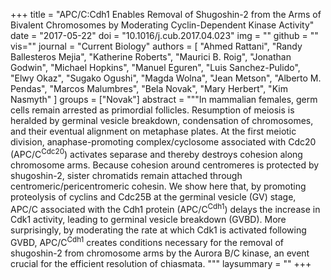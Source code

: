 +++
title = "APC/C:Cdh1 Enables Removal of Shugoshin-2 from the Arms of Bivalent Chromosomes by Moderating Cyclin-Dependent Kinase Activity"
date = "2017-05-22"
doi = "10.1016/j.cub.2017.04.023"
img = ""
github = ""
vis=""
journal = "Current Biology"
authors = [
  "Ahmed Rattani",
  "Randy Ballesteros Mejia",
  "Katherine Roberts",
  "Maurici B. Roig",
  "Jonathan Godwin",
  "Michael Hopkins",
  "Manuel Eguren",
  "Luis Sanchez-Pulido",
  "Elwy Okaz",
  "Sugako Ogushi",
  "Magda Wolna",
  "Jean Metson",
  "Alberto M. Pendas",
  "Marcos Malumbres",
  "Bela Novak",
  "Mary Herbert",
  "Kim Nasmyth"
]
groups = ["Novak"]
abstract = """In mammalian females, germ cells remain arrested as primordial follicles. Resumption of meiosis is heralded by germinal vesicle breakdown, condensation of chromosomes, and their eventual alignment on metaphase plates. At the first meiotic division, anaphase-promoting complex/cyclosome associated with Cdc20 (APC/C<sup>Cdc20</sup>) activates separase and thereby destroys cohesion along chromosome arms. Because cohesion around centromeres is protected by shugoshin-2, sister chromatids remain attached through centromeric/pericentromeric cohesin. We show here that, by promoting proteolysis of cyclins and Cdc25B at the germinal vesicle (GV) stage, APC/C associated with the Cdh1 protein (APC/C<sup>Cdh1</sup>) delays the increase in Cdk1 activity, leading to germinal vesicle breakdown (GVBD). More surprisingly, by moderating the rate at which Cdk1 is activated following GVBD, APC/C<sup>Cdh1</sup> creates conditions necessary for the removal of shugoshin-2 from chromosome arms by the Aurora B/C kinase, an event crucial for the efficient resolution of chiasmata.
"""
laysummary = ""
+++
